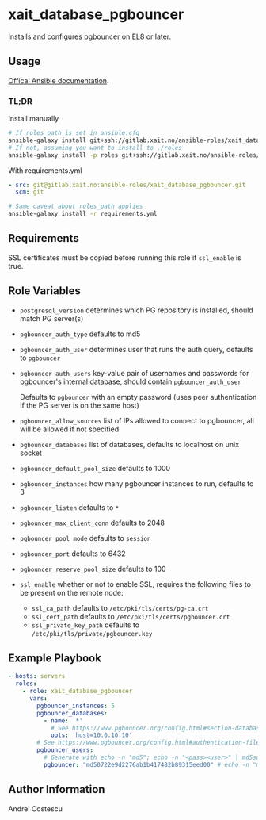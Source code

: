 # xait_database_pgbouncer

Installs and configures pgbouncer on EL8 or later.

## Usage

[Offical Ansible documentation](https://docs.ansible.com/ansible/latest/galaxy/user_guide.html#installing-multiple-roles-from-a-file).

### TL;DR

Install manually
```sh
# If roles_path is set in ansible.cfg
ansible-galaxy install git+ssh://gitlab.xait.no/ansible-roles/xait_database_pgbouncer.git
# If not, assuming you want to install to ./roles
ansible-galaxy install -p roles git+ssh://gitlab.xait.no/ansible-roles/xait_database_pgbouncer.git
```

With requirements.yml
```yml
- src: git@gitlab.xait.no:ansible-roles/xait_database_pgbouncer.git
  scm: git
```
```sh
# Same caveat about roles_path applies
ansible-galaxy install -r requirements.yml
```

## Requirements

SSL certificates must be copied before running this role if `ssl_enable` is true.

## Role Variables

- `postgresql_version` determines which PG repository is installed, should match PG server(s)
- `pgbouncer_auth_type` defaults to md5
- `pgbouncer_auth_user` determines user that runs the auth query, defaults to `pgbouncer`
- `pgbouncer_auth_users` key-value pair of usernames and passwords for pgbouncer's internal database, should contain `pgbouncer_auth_user`

  Defaults to `pgbouncer` with an empty password (uses peer authentication if the PG server is on the same host)
- `pgbouncer_allow_sources` list of IPs allowed to connect to pgbouncer, all will be allowed if not specified
- `pgbouncer_databases` list of databases, defaults to localhost on unix socket
- `pgbouncer_default_pool_size` defaults to 1000
- `pgbouncer_instances` how many pgbouncer instances to run, defaults to 3
- `pgbouncer_listen` defaults to `*`
- `pgbouncer_max_client_conn` defaults to 2048
- `pgbouncer_pool_mode` defaults to `session`
- `pgbouncer_port` defaults to 6432
- `pgbouncer_reserve_pool_size` defaults to 100
- `ssl_enable` whether or not to enable SSL, requires the following files to be present on the remote node:
  - `ssl_ca_path` defaults to `/etc/pki/tls/certs/pg-ca.crt`
  - `ssl_cert_path` defaults to `/etc/pki/tls/certs/pgbouncer.crt`
  - `ssl_private_key_path` defaults to `/etc/pki/tls/private/pgbouncer.key`

## Example Playbook

```yml
- hosts: servers
  roles:
    - role: xait_database_pgbouncer
      vars:
        pgbouncer_instances: 5
        pgbouncer_databases:
          - name: '*'
            # See https://www.pgbouncer.org/config.html#section-databases
            opts: 'host=10.0.10.10'
        # See https://www.pgbouncer.org/config.html#authentication-file-format
        pgbouncer_users:
          # Generate with echo -n "md5"; echo -n "<pass><user>" | md5sum
          pgbouncer: "md50722e9d2276ab1b417482b89315eed00" # echo -n "md5"; echo -n "securepgbouncer" | md5sum
```

## Author Information

Andrei Costescu
